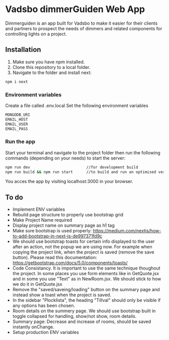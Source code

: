 # Vadsbo dimmerGuiden Web App
Dimmerguiden is an app built for Vadsbo to make it easier for their clients and partners to prospect the needs of dimmers and related components for controlling lights on a project.

## Installation
1. Make sure you have npm installed.
2. Clone this repository to a local folder.
3. Navigate to the folder and install next:
```bash
npm i next
```

### Environment variables

Create a file called .env.local
Set the following environment variables
```bash
MONGODB_URI
EMAIL_HOST
EMAIL_USER
EMAIL_PASS
```

### Run the app
Start your terminal and navigate to the project folder then run the following commands (depending on your needs) to start the server:
```bash
npm run dev                         //for development build
npm run build && npm run start      //to build and run an optimised version.
```

You acces the app by visiting localhost:3000 in your browser.

## To do
- Implement ENV variables
- Rebuild page structure to properly use bootstrap grid
- Make Project Name required
- Display project name on summary page as h1 tag
- Make sure bootstrap is used properly: https://medium.com/nextjs/how-to-add-bootstrap-in-next-js-de997371fd9c
- We should use bootstrap toasts for certain info displayed to the user after an action, not the popup we are using now. For example when copying the project link, when the project is saved (remove the save button). Please read this documentation: https://getbootstrap.com/docs/5.0/components/toasts/
- Code Consistancy. It is important to use the same technique thoughout the project. In some places you use form elements like in GetQuote.jsx and in some you use "Text" as in NewRoom.jsx. We should stick to how we do it in GetQuote.jsx
- Remove the "saved/saveing/loading" button on the summary page and instead show a toast when the project is saved.
- In the sidebar "Plocklista", the heading "Tillval" should only be visible if any options has been chosen.
- Room details on the summery page. We should use bootstrap built in toggle collapsed for handling, show/not show, room details.
- Summary page: Decrease and increase of rooms, should be saved instantly onChange.
- Setup production ENV variables